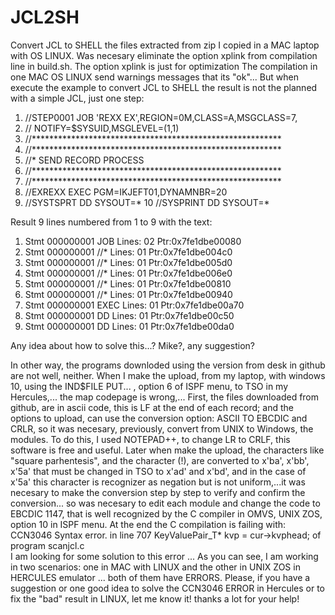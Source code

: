 # JCL2SH
Convert JCL to SHELL
the files extracted from zip I copied in a MAC laptop with OS LINUX.
Was necesary eliminate the option xplink from compilation line in build.sh. The option xplink is just for  optimization
The compilation in one MAC OS LINUX send warnings messages that its "ok"...
But when execute the example to convert JCL to SHELL the result is not the planned with a simple JCL, just one step: 
1. //STEP0001  JOB 'REXX EX',REGION=0M,CLASS=A,MSGCLASS=7,
2. //          NOTIFY=$SYSUID,MSGLEVEL=(1,1)
3. //*********************************************************
4. //*********************************************************
5. //* SEND RECORD PROCESS
6. //*********************************************************
7. //*********************************************************
8. //EXREXX EXEC PGM=IKJEFT01,DYNAMNBR=20
9. //SYSTSPRT DD SYSOUT=*
10 //SYSPRINT DD SYSOUT=*
 
Result 9 lines numbered from 1 to 9 with the text: 
1. Stmt 000000001 JOB  Lines: 02 Ptr:0x7fe1dbe00080
2. Stmt 000000001  //* Lines: 01 Ptr:0x7fe1dbe004c0
3. Stmt 000000001  //* Lines: 01 Ptr:0x7fe1dbe005d0
4. Stmt 000000001  //* Lines: 01 Ptr:0x7fe1dbe006e0
5. Stmt 000000001  //* Lines: 01 Ptr:0x7fe1dbe00810
6. Stmt 000000001  //* Lines: 01 Ptr:0x7fe1dbe00940
7. Stmt 000000001 EXEC Lines: 01 Ptr:0x7fe1dbe00a70
8. Stmt 000000001   DD Lines: 01 Ptr:0x7fe1dbe00c50
9. Stmt 000000001   DD Lines: 01 Ptr:0x7fe1dbe00da0

Any idea about how to solve this...? Mike?, any suggestion?

In other way, the programs downloded using the version from desk in github are not well, neither. When I make the upload, from my laptop, with windows 10, using the IND$FILE PUT... , option 6 of ISPF menu, to TSO in my Hercules,... the map codepage is wrong,... First, the files downloaded from github, are in ascii code, this is LF at the end of each record; and the options to upload, can use the conversion option: ASCII TO EBCDIC and CRLR, so  it was necesary, previously, convert from UNIX to Windows, the modules. To do this,  I used NOTEPAD++, to change LR to CRLF, this software is free and useful. Later when make the upload, the characters like "square parhentesis", and the character (!),  are converted to x'ba', x'bb', x'5a' that must be changed in TSO to x'ad' and x'bd', and in the case of x'5a' this character is recognizer as negation but is not uniform,...it was necesary to make the conversion step by step to verify and confirm the conversion... so was necesary to edit each module and change the code to EBCDIC 1147, that is well recognized by the C compiler in OMVS, UNIX ZOS, option 10 in ISPF menu.
At the end the C compilation is failing with: 
CCN3046 Syntax error.
in line 707 KeyValuePair_T* kvp = cur->kvphead; of program scanjcl.c  
I am looking for some solution to this error ...
As you can see, I am working in two scenarios: one in MAC with LINUX and the other in UNIX ZOS in HERCULES emulator
... both of them have ERRORS.
Please, if you have a suggestion or one good idea to solve the CCN3046 ERROR in Hercules or to fix the "bad" result in LINUX, let me know it! thanks a lot for your help!
